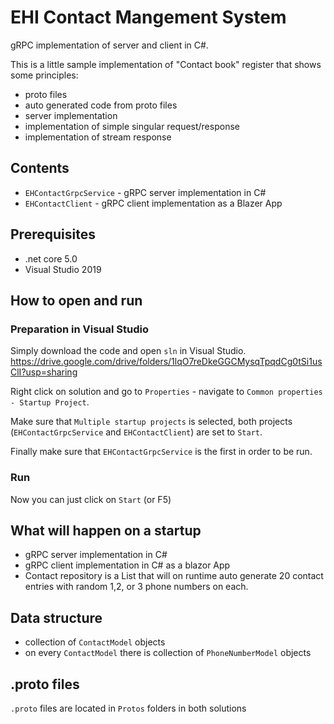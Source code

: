 # EHI Contact Mangement System

gRPC implementation of server and client in C#.

This is a little sample implementation of "Contact book" register that shows some principles:
* proto files
* auto generated code from proto files
* server implementation
* implementation of simple singular request/response
* implementation of stream response

## Contents

* `EHContactGrpcService` - gRPC server implementation in C#
* `EHContactClient` - gRPC client implementation as a Blazer App

## Prerequisites
* .net core 5.0
* Visual Studio 2019

## How to open and run

### Preparation in Visual Studio
Simply download the code and open `sln` in Visual Studio.
https://drive.google.com/drive/folders/1lqO7reDkeGGCMysqTpqdCg0tSi1usClI?usp=sharing

Right click on solution and go to `Properties` - navigate to `Common properties - Startup Project`.

Make sure that `Multiple startup projects` is selected, both projects (`EHContactGrpcService` and `EHContactClient`) are set to `Start`.

Finally make sure that `EHContactGrpcService` is the first in order to be run.

### Run

Now you can just click on `Start` (or F5)

## What will happen on a startup

* gRPC server implementation in C#
* gRPC client implementation in C# as a blazor App
* Contact repository is a List that will on runtime auto generate 20 contact entries with random 1,2, or 3 phone numbers on each.

## Data structure

* collection of `ContactModel` objects
* on every `ContactModel` there is collection of `PhoneNumberModel` objects

## .proto files

`.proto` files are located in `Protos` folders in both solutions

